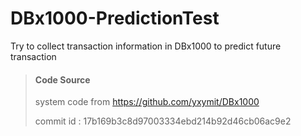 # DBx1000-PredictionTest
Try to collect transaction information in DBx1000 to predict future transaction

> #### Code Source
> system code from https://github.com/yxymit/DBx1000 
>
> commit id : 17b169b3c8d97003334ebd214b92d46cb06ac9e2

